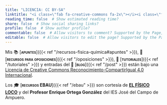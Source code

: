 ```yaml
---
title: "LICENCIA: CC BY-SA"
linktitle: "<i class=\"fab fa-creative-commons fa-2x\"></i><i class=\"fab fa-creative-commons-by fa-2x\"></i><i class=\"fab fa-creative-commons-sa fa-2x\"></i>"
reading_time: false  # Show estimated reading time?
share: false  # Show social sharing links?
profile: false  # Show author profile?
commentable: false  # Allow visitors to comment? Supported by the Page, Post, and Docs content types.
editable: false  # Allow visitors to edit the page? Supported by the Page, Post, and Docs content types.
---
```


Mis 📚 [<span style="font-variant:small-caps;">**apuntes**</span>]({{< ref "/recursos-fisica-quimica#apuntes" >}}), 📝 [<span style="font-variant:small-caps;">**recursos para oposiciones**</span>]({{< ref "/oposiciones" >}}), 👐 [<span style="font-variant:small-caps;">**tutoriales**</span>]({{< ref "/tutoriales" >}}) y entradas del 💬 [<span style="font-variant:small-caps;">**blog**</span>]({{< ref "/post" >}}) están bajo una [Licencia de Creative Commons Reconocimiento-CompartirIgual 4.0 Internacional](https://creativecommons.org/licenses/by-sa/4.0/deed.es).

<center>
<i class="fab fa-creative-commons fa-2x aria-hidden="true" "></i><i class="fab fa-creative-commons-by fa-2x aria-hidden="true" "></i><i class="fab fa-creative-commons-sa fa-2x aria-hidden="true" "></i>
</center>

Los 🎓 [<span style="font-variant:small-caps;">**recursos EBAU**</span>]({{< ref "/ebau" >}}) son cortesía de [**EL FÍSICO LOCO**](http://elfisicoloco.blogspot.com) y del **Profesor Enrique Ortega González** del IES José del Campo de Ampuero.